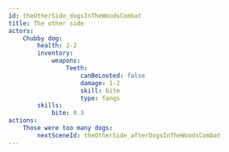 ```yaml
---
id: theOtherSide_dogsInTheWoodsCombat
title: The other side
actors:
    Chubby dog:
        health: 2-2
        inventory:
            weapons:
                Teeth:
                    canBeLooted: false
                    damage: 1-2
                    skill: bite
                    type: fangs
        skills:
            bite: 0.3
actions:
    Those were too many dogs:
        nextSceneId: theOtherSide_afterDogsInTheWoodsCombat
---
```

